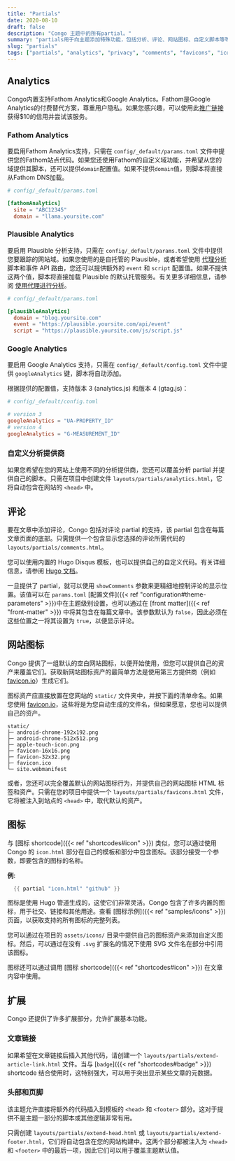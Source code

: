 ```yaml
---
title: "Partials"
date: 2020-08-10
draft: false
description: "Congo 主题中的所有partial。"
summary: "partials用于向主题添加特殊功能，包括分析、评论、网站图标、自定义脚本等等。"
slug: "partials"
tags: ["partials", "analytics", "privacy", "comments", "favicons", "icon", "docs"]
---
```


## Analytics

Congo内置支持Fathom Analytics和Google Analytics。Fathom是Google Analytics的付费替代方案，尊重用户隐私。如果您感兴趣，可以使用此[推广链接](https://usefathom.com/ref/RLAJSV)获得$10的信用并尝试该服务。

### Fathom Analytics

要启用Fathom Analytics支持，只需在 `config/_default/params.toml` 文件中提供您的Fathom站点代码。如果您还使用Fathom的自定义域功能，并希望从您的域提供其脚本，还可以提供`domain`配置值。如果不提供`domain`值，则脚本将直接从Fathom DNS加载。

```toml
# config/_default/params.toml

[fathomAnalytics]
  site = "ABC12345"
  domain = "llama.yoursite.com"
```

### Plausible Analytics

要启用 Plausible 分析支持，只需在 `config/_default/params.toml` 文件中提供您要跟踪的网站域。如果您使用的是自托管的 Plausible，或者希望使用 [代理分析](https://plausible.io/docs/proxy/introduction) 脚本和事件 API 路由，您还可以提供额外的 `event` 和 `script` 配置值。如果不提供这两个值，脚本将直接加载 Plausible 的默认托管服务。有关更多详细信息，请参阅 [使用代理进行分析](https://plausible.io/docs/proxy/introduction)。

```toml
# config/_default/params.toml

[plausibleAnalytics]
  domain = "blog.yoursite.com"
  event = "https://plausible.yoursite.com/api/event"
  script = "https://plausible.yoursite.com/js/script.js"
```

### Google Analytics

要启用 Google Analytics 支持，只需在 `config/_default/config.toml` 文件中提供 `googleAnalytics` 键，脚本将自动添加。

根据提供的配置值，支持版本 3 (analytics.js) 和版本 4 (gtag.js)：

```toml
# config/_default/config.toml

# version 3
googleAnalytics = "UA-PROPERTY_ID"
# version 4
googleAnalytics = "G-MEASUREMENT_ID"
```

### 自定义分析提供商

如果您希望在您的网站上使用不同的分析提供商，您还可以覆盖分析 partial 并提供自己的脚本。只需在项目中创建文件 `layouts/partials/analytics.html`，它将自动包含在网站的 `<head>` 中。

## 评论

要在文章中添加评论，Congo 包括对评论 partial 的支持，该 partial 包含在每篇文章页面的底部。只需提供一个包含显示您选择的评论所需代码的 `layouts/partials/comments.html`。

您可以使用内置的 Hugo Disqus 模板，也可以提供自己的自定义代码。有关详细信息，请参阅 [Hugo 文档](https://gohugo.io/content-management/comments/)。

一旦提供了 partial，就可以使用 `showComments` 参数来更精细地控制评论的显示位置。该值可以在 `params.toml` [配置文件]({{< ref "configuration#theme-parameters" >}})中在主题级别设置，也可以通过在 [front matter]({{< ref "front-matter" >}}) 中将其包含在每篇文章中。该参数默认为 `false`，因此必须在这些位置之一将其设置为 `true`，以便显示评论。

## 网站图标

Congo 提供了一组默认的空白网站图标，以便开始使用，但您可以提供自己的资产来覆盖它们。获取新网站图标资产的最简单方法是使用第三方提供商（例如 [favicon.io](https://favicon.io)）生成它们。

图标资产应直接放置在您网站的 `static/` 文件夹中，并按下面的清单命名。如果您使用 [favicon.io](https://favicon.io)，这些将是为您自动生成的文件名，但如果愿意，您也可以提供自己的资产。

```shell
static/
├─ android-chrome-192x192.png
├─ android-chrome-512x512.png
├─ apple-touch-icon.png
├─ favicon-16x16.png
├─ favicon-32x32.png
├─ favicon.ico
└─ site.webmanifest
```

或者，您还可以完全覆盖默认的网站图标行为，并提供自己的网站图标 HTML 标签和资产。只需在您的项目中提供一个 `layouts/partials/favicons.html` 文件，它将被注入到站点的 `<head>` 中，取代默认的资产。

## 图标

与 [图标 shortcode]({{< ref "shortcodes#icon" >}}) 类似，您可以通过使用 Congo 的 `icon.html` 部分在自己的模板和部分中包含图标。该部分接受一个参数，即要包含的图标的名称。

**例:**

```go
  {{ partial "icon.html" "github" }}
```

图标是使用 Hugo 管道生成的，这使它们非常灵活。Congo 包含了许多内置的图标，用于社交、链接和其他用途。查看 [图标示例]({{< ref "samples/icons" >}}) 页面，以获取支持的所有图标的完整列表。

您可以通过在项目的 `assets/icons/` 目录中提供自己的图标资产来添加自定义图标。然后，可以通过在没有 `.svg` 扩展名的情况下使用 SVG 文件名在部分中引用该图标。

图标还可以通过调用 [图标 shortcode]({{< ref "shortcodes#icon" >}}) 在文章内容中使用。

## 扩展

Congo 还提供了许多扩展部分，允许扩展基本功能。

### 文章链接

如果希望在文章链接后插入其他代码，请创建一个 `layouts/partials/extend-article-link.html` 文件。当与 [`badge`]({{< ref "shortcodes#badge" >}}) shortcode 结合使用时，这特别强大，可以用于突出显示某些文章的元数据。

### 头部和页脚

该主题允许直接将额外的代码插入到模板的 `<head>` 和 `<footer>` 部分。这对于提供不是主题一部分的脚本或其他逻辑非常有用。

只需创建 `layouts/partials/extend-head.html` 或 `layouts/partials/extend-footer.html`，它们将自动包含在您的网站构建中。这两个部分都被注入为 `<head>` 和 `<footer>` 中的最后一项，因此它们可以用于覆盖主题默认值。
